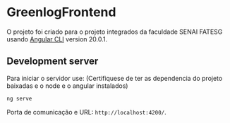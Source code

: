 # GreenlogFrontend

O projeto foi criado para o projeto integrados da faculdade SENAI FATESG usando [Angular CLI](https://github.com/angular/angular-cli) version 20.0.1.

## Development server

Para iniciar o servidor use: (Certifiquese de ter as dependencia do projeto baixadas e o node e o angular instalados)

```bash
ng serve
```

Porta de comunicação e URL: `http://localhost:4200/`. 
